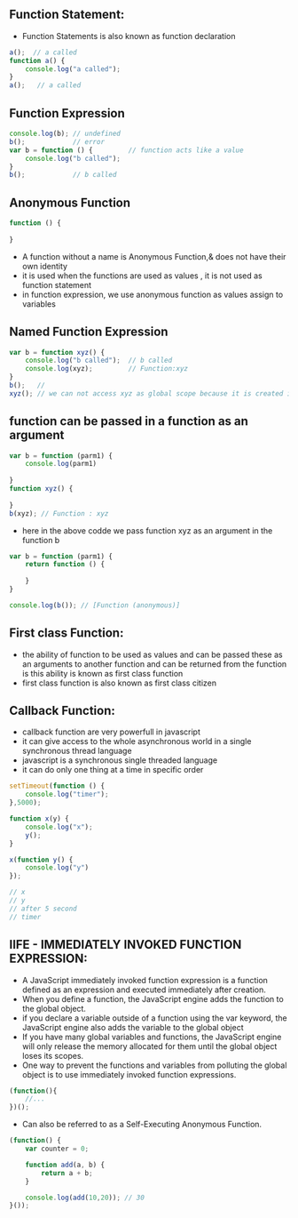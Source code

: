 ## Function Statement:
* Function Statements is also known as function declaration
``` javascript
a();  // a called
function a() {
	console.log("a called");
}
a();   // a called
``` 

## Function Expression
``` javascript
console.log(b); // undefined
b();            // error
var b = function () {         // function acts like a value
	console.log("b called");
}
b();            // b called
```

## Anonymous Function
``` javascript
function () {
	
}
```
* A function without a name is Anonymous Function,& does not have their own identity
* it is used when the functions are used as values , it is not used as function statement
* in function expression, we use anonymous function as values assign to variables

## Named Function Expression
``` javascript
var b = function xyz() {  
	console.log("b called");  // b called
	console.log(xyz);         // Function:xyz
}
b();   //
xyz(); // we can not access xyz as global scope because it is created in local scope 
```

## function can be passed in a function as an argument
``` javascript
var b = function (parm1) {
	console.log(parm1)
		
}
function xyz() {
	
}
b(xyz); // Function : xyz
```
* here in the above codde we pass function xyz as an argument in the function b 
``` javascript
var b = function (parm1) {
	return function () {
		
	}		
}

console.log(b()); // [Function (anonymous)]
```
## First class Function:
* the ability of function to be used as values and can be passed these as an arguments to another function and can be returned from the function is this ability is known as first class function
* first class function is also known as first class citizen

## Callback Function:
* callback function are very powerfull in javascript
* it can give access to the whole asynchronous world in a single synchronous thread language
* javascript is a synchronous single threaded language
* it can do only one thing at a time in specific order
``` javascript
setTimeout(function () {
	console.log("timer");
},5000);

function x(y) {
	console.log("x");
	y();
}

x(function y() {
	console.log("y")
});

// x
// y
// after 5 second
// timer
```

## IIFE - IMMEDIATELY INVOKED FUNCTION EXPRESSION:
* A JavaScript immediately invoked function expression is a function defined as an expression and executed immediately after creation. 
* When you define a function, the JavaScript engine adds the function to the global object. 
* if you declare a variable outside of a function using the var keyword, the JavaScript engine also adds the variable to the global object
* If you have many global variables and functions, the JavaScript engine will only release the memory allocated for them until the global object loses its scopes.
* One way to prevent the functions and variables from polluting the global object is to use immediately invoked function expressions.
``` javascript
(function(){
    //...
})();
```
* Can also be referred to as a Self-Executing Anonymous Function.
``` javascript
(function() {
    var counter = 0;

    function add(a, b) {
        return a + b;
    }

    console.log(add(10,20)); // 30
}());
```
